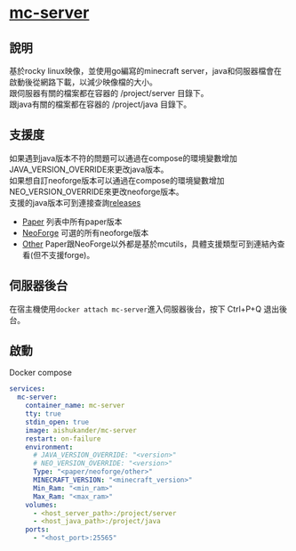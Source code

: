 # [mc-server](https://hub.docker.com/r/aishukander/mc-server)

## 說明
基於rocky linux映像，並使用go編寫的minecraft server，java和伺服器檔會在啟動後從網路下載，以減少映像檔的大小。 <br>
跟伺服器有關的檔案都在容器的 /project/server 目錄下。 <br>
跟java有關的檔案都在容器的 /project/java 目錄下。 <br>

## 支援度
如果遇到java版本不符的問題可以通過在compose的環境變數增加JAVA_VERSION_OVERRIDE來更改java版本。 <br>
如果想自訂neoforge版本可以通過在compose的環境變數增加NEO_VERSION_OVERRIDE來更改neoforge版本。 <br>
支援的java版本可到連接查詢[releases](https://adoptium.net/temurin/releases/)
* [Paper](https://papermc.io/downloads/all) 列表中所有paper版本
* [NeoForge](https://projects.neoforged.net/neoforged/neoforge) 可選的所有neoforge版本
* [Other](https://mcutils.com/server-jars) Paper跟NeoForge以外都是基於mcutils，具體支援類型可到連結內查看(但不支援forge)。

## 伺服器後台
在宿主機使用```docker attach mc-server```進入伺服器後台，按下 Ctrl+P+Q 退出後台。 <br>

## 啟動
Docker compose <br>
```yml
services:
  mc-server:
    container_name: mc-server
    tty: true
    stdin_open: true
    image: aishukander/mc-server
    restart: on-failure
    environment:
      # JAVA_VERSION_OVERRIDE: "<version>"
      # NEO_VERSION_OVERRIDE: "<version>"
      Type: "<paper/neoforge/other>"
      MINECRAFT_VERSION: "<minecraft_version>"
      Min_Ram: "<min_ram>"
      Max_Ram: "<max_ram>"
    volumes:
      - <host_server_path>:/project/server
      - <host_java_path>:/project/java
    ports:
      - "<host_port>:25565"
```